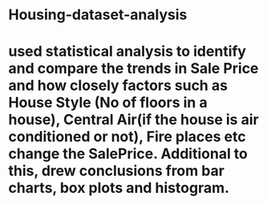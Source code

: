 # Housing-dataset-analysis
# used statistical analysis to identify and compare the trends in Sale Price and how closely factors such as House Style (No of floors in a house), Central Air(if the house is air conditioned or not), Fire places etc change the SalePrice. Additional to this, drew conclusions from bar charts, box plots and histogram.
